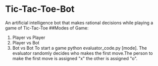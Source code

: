 # Tic-Tac-Toe-Bot
An artificial intelligence bot that makes rational decisions while playing a game of Tic-Tac-Toe
##Modes of Game:
1. Player vs Player
2. Player vs Bot
3. Bot vs Bot
To start a game python evaluator_code.py [mode].
The evaluator randomly decides who makes the first move.The person to make the first move is assigned "x" the other is assigned
"o".
